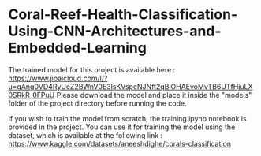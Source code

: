 # Coral-Reef-Health-Classification-Using-CNN-Architectures-and-Embedded-Learning

The trained model for this project is available here : https://www.jioaicloud.com/l/?u=gAnq0VD4RyUcZ2BWnV0E3lsKVspeNJNft2qBiOHAEvoMvTB6UTfHjuLX0SRkR_0FPuU
Please download the model and place it inside the "models" folder of the project directory before running the code.

If you wish to train the model from scratch, the training.ipynb notebook is provided in the project.
You can use it for training the model using the dataset, which is available at the following link : https://www.kaggle.com/datasets/aneeshdighe/corals-classification
